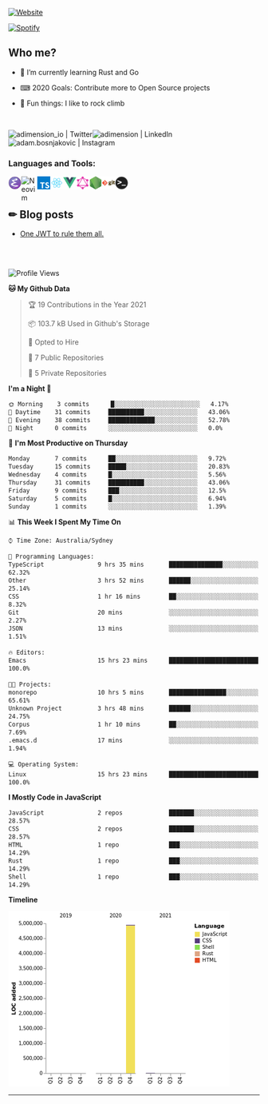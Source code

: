[![Website](https://img.shields.io/website?label=adimension.io&style=for-the-badge&url=https%3A%2F%2Fadimension.io)](https://adimension.io)

[![Spotify](https://novatorem-mu-nine.vercel.app/api/spotify)](https://open.spotify.com/user/1236398322?si=dEmLKx6LQ-idmdVJGJCHRw)

## Who me?

- 🌱 I’m currently learning Rust and Go
- ⌨ 2020 Goals: Contribute more to Open Source projects
- 🧗 Fun things: I like to rock climb

   <br />

[<img align="left" alt="adimension_io | Twitter" src="https://img.shields.io/badge/twitter-%231DA1F2.svg?&style=for-the-badge&logo=twitter&logoColor=white" />][twitter]
[<img align="left" alt="adimension | LinkedIn" src="https://img.shields.io/badge/linkedin-%230077B5.svg?&style=for-the-badge&logo=linkedin&logoColor=white" />][linkedin]
[<img align="left" alt="adam.bosnjakovic | Instagram" src="https://img.shields.io/badge/instagram-%23E4405F.svg?&style=for-the-badge&logo=instagram&logoColor=white" />][instagram]

<br /><br />

### Languages and Tools:

[<img align="left" alt="Emacs" width="26px" src="https://raw.githubusercontent.com/github/explore/80688e429a7d4ef2fca1e82350fe8e3517d3494d/topics/emacs/emacs.png" />][emacs]
[<img align="left" alt="Neovim" width="32px" src="https://raw.githubusercontent.com/neovim/neovim.github.io/master/logos/neovim-logo-300x87.png" />][nvim]
[<img align="left" alt="Typescript" width="26px" src="https://raw.githubusercontent.com/github/explore/80688e429a7d4ef2fca1e82350fe8e3517d3494d/topics/typescript/typescript.png" />][ts]
[<img align="left" alt="React" width="26px" src="https://raw.githubusercontent.com/github/explore/80688e429a7d4ef2fca1e82350fe8e3517d3494d/topics/react/react.png" />][react]
[<img align="left" alt="Vue" width="26px" src="https://raw.githubusercontent.com/github/explore/80688e429a7d4ef2fca1e82350fe8e3517d3494d/topics/vue/vue.png" />][vue]
[<img align="left" alt="GraphQL" width="26px" src="https://raw.githubusercontent.com/github/explore/80688e429a7d4ef2fca1e82350fe8e3517d3494d/topics/graphql/graphql.png" />][gql]
[<img align="left" alt="Node.js" width="26px" src="https://raw.githubusercontent.com/github/explore/80688e429a7d4ef2fca1e82350fe8e3517d3494d/topics/nodejs/nodejs.png" />][node]
[<img align="left" alt="Git" width="26px" src="https://raw.githubusercontent.com/github/explore/80688e429a7d4ef2fca1e82350fe8e3517d3494d/topics/git/git.png" />][git]
[<img align="left" alt="Terminal" width="26px" src="https://raw.githubusercontent.com/github/explore/80688e429a7d4ef2fca1e82350fe8e3517d3494d/topics/terminal/terminal.png" />][fish]

<br /><br />

## ✏ Blog posts

<!-- BLOG-POST-LIST:START -->
- [One JWT to rule them all.](https://dev.to/adimension_io/one-jwt-to-rule-them-all-55ac)
<!-- BLOG-POST-LIST:END -->

<br /><br />

<!--START_SECTION:waka-->
![Profile Views](http://img.shields.io/badge/Profile%20Views-0-blue)

**🐱 My Github Data** 

> 🏆 19 Contributions in the Year 2021
 > 
> 📦 103.7 kB Used in Github's Storage 
 > 
> 💼 Opted to Hire
 > 
> 📜 7 Public Repositories 
 > 
> 🔑 5 Private Repositories  
 > 
**I'm a Night 🦉** 

```text
🌞 Morning    3 commits      █░░░░░░░░░░░░░░░░░░░░░░░░   4.17% 
🌆 Daytime    31 commits     ██████████░░░░░░░░░░░░░░░   43.06% 
🌃 Evening    38 commits     █████████████░░░░░░░░░░░░   52.78% 
🌙 Night      0 commits      ░░░░░░░░░░░░░░░░░░░░░░░░░   0.0%

```
📅 **I'm Most Productive on Thursday** 

```text
Monday       7 commits      ██░░░░░░░░░░░░░░░░░░░░░░░   9.72% 
Tuesday      15 commits     █████░░░░░░░░░░░░░░░░░░░░   20.83% 
Wednesday    4 commits      █░░░░░░░░░░░░░░░░░░░░░░░░   5.56% 
Thursday     31 commits     ██████████░░░░░░░░░░░░░░░   43.06% 
Friday       9 commits      ███░░░░░░░░░░░░░░░░░░░░░░   12.5% 
Saturday     5 commits      █░░░░░░░░░░░░░░░░░░░░░░░░   6.94% 
Sunday       1 commits      ░░░░░░░░░░░░░░░░░░░░░░░░░   1.39%

```


📊 **This Week I Spent My Time On** 

```text
⌚︎ Time Zone: Australia/Sydney

💬 Programming Languages: 
TypeScript               9 hrs 35 mins       ███████████████░░░░░░░░░░   62.32% 
Other                    3 hrs 52 mins       ██████░░░░░░░░░░░░░░░░░░░   25.14% 
CSS                      1 hr 16 mins        ██░░░░░░░░░░░░░░░░░░░░░░░   8.32% 
Git                      20 mins             ░░░░░░░░░░░░░░░░░░░░░░░░░   2.27% 
JSON                     13 mins             ░░░░░░░░░░░░░░░░░░░░░░░░░   1.51%

🔥 Editors: 
Emacs                    15 hrs 23 mins      █████████████████████████   100.0%

🐱‍💻 Projects: 
monorepo                 10 hrs 5 mins       ████████████████░░░░░░░░░   65.61% 
Unknown Project          3 hrs 48 mins       ██████░░░░░░░░░░░░░░░░░░░   24.75% 
Corpus                   1 hr 10 mins        ██░░░░░░░░░░░░░░░░░░░░░░░   7.69% 
.emacs.d                 17 mins             ░░░░░░░░░░░░░░░░░░░░░░░░░   1.94%

💻 Operating System: 
Linux                    15 hrs 23 mins      █████████████████████████   100.0%

```

**I Mostly Code in JavaScript** 

```text
JavaScript               2 repos             ███████░░░░░░░░░░░░░░░░░░   28.57% 
CSS                      2 repos             ███████░░░░░░░░░░░░░░░░░░   28.57% 
HTML                     1 repo              ███░░░░░░░░░░░░░░░░░░░░░░   14.29% 
Rust                     1 repo              ███░░░░░░░░░░░░░░░░░░░░░░   14.29% 
Shell                    1 repo              ███░░░░░░░░░░░░░░░░░░░░░░   14.29%

```


**Timeline**

![Chart not found](https://raw.githubusercontent.com/abosnjakovic/abosnjakovic/main/charts/bar_graph.png) 


<!--END_SECTION:waka-->

---

[website]: https://adimension.io
[twitter]: https://twitter.com/adimension_io
[instagram]: https://www.instagram.com/adam.bosnjakovic
[linkedin]: https://www.linkedin.com/in/adimension/
[emacs]: https://github.com/topics/emacs
[nvim]: https://github.com/neovim/neovim
[ts]: https://github.com/topics/typescript
[react]: https://github.com/topics/react
[vue]: https://github.com/topics/vue
[gql]: https://github.com/topics/graphql
[node]: https://github.com/topics/nodejs
[git]: https://github.com/topics/git
[fish]: https://github.com/fish-shell/fish-shell
